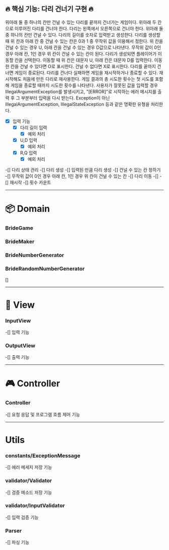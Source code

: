 ## 🔥 핵심 기능: 다리 건너기 구현 🔥

위아래 둘 중 하나의 칸만 건널 수 있는 다리를 끝까지 건너가는 게임이다.
위아래 두 칸으로 이루어진 다리를 건너야 한다.
다리는 왼쪽에서 오른쪽으로 건너야 한다.
위아래 둘 중 하나의 칸만 건널 수 있다.
다리의 길이를 숫자로 입력받고 생성한다.
다리를 생성할 때 위 칸과 아래 칸 중 건널 수 있는 칸은 0과 1 중 무작위 값을 이용해서 정한다.
위 칸을 건널 수 있는 경우 U, 아래 칸을 건널 수 있는 경우 D값으로 나타낸다.
무작위 값이 0인 경우 아래 칸, 1인 경우 위 칸이 건널 수 있는 칸이 된다.
다리가 생성되면 플레이어가 이동할 칸을 선택한다.
이동할 때 위 칸은 대문자 U, 아래 칸은 대문자 D를 입력한다.
이동한 칸을 건널 수 있다면 O로 표시한다. 건널 수 없다면 X로 표시한다.
다리를 끝까지 건너면 게임이 종료된다.
다리를 건너다 실패하면 게임을 재시작하거나 종료할 수 있다.
재시작해도 처음에 만든 다리로 재사용한다.
게임 결과의 총 시도한 횟수는 첫 시도를 포함해 게임을 종료할 때까지 시도한 횟수를 나타낸다.
사용자가 잘못된 값을 입력할 경우 IllegalArgumentException를 발생시키고, "[ERROR]"로 시작하는 에러 메시지를 출력 후 그 부분부터 입력을 다시 받는다.
Exception이 아닌 IllegalArgumentException, IllegalStateException 등과 같은 명확한 유형을 처리한다.

-[x] 입력 기능
    -[x] 다리 길이 입력
        - [x] 예외 처리
    -[x] U,D 입력
        - [x] 예외 처리
    -[x] R,Q 입력
        - [x] 예외 처리

-[] 다리 상태 관리
-[] 다리 생성
-[] 입력된 만큼 다리 생성
-[] 건널 수 있는 칸 정하기
-[] 무작위 값이 0인 경우 아래 칸, 1인 경우 위 칸이 건널 수 있는 칸
-[] 다리 이동
-[]
-[] 재시작
-[] 횟수 카운트



---

# 📦 Domain

### BrideGame

### BrideMaker

### BrideNumberGenerator

### BrideRandomNumberGenerator

[]

---

# 👀 View

### InputView

-[] 입력 기능

### OutputView

-[] 출력 기능

---

# 🎮 Controller

### Controller

-[] 요청 응답 및 프로그램 흐름 제어 기능


---

# Utils

### constants/ExceptionMessage

-[] 에러 메세지 저장 기능

### validator/Validator

-[] 검증 메소드 저장 기능

### validator/InputValidator

-[] 입력 검증 기능

### Parser

-[] 파싱 기능